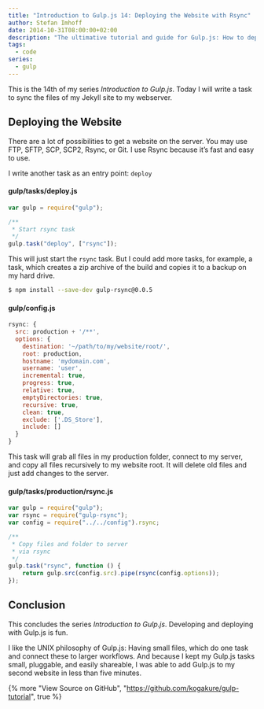 ```yaml
---
title: "Introduction to Gulp.js 14: Deploying the Website with Rsync"
author: Stefan Imhoff
date: 2014-10-31T08:00:00+02:00
description: "The ultimative tutorial and guide for Gulp.js: How to deploy your website with rsync to your server."
tags:
  - code
series:
  - gulp
---
```


This is the 14th of my series _Introduction to Gulp.js_. Today I will write a task to sync the files of my Jekyll site to my webserver.

## Deploying the Website

There are a lot of possibilities to get a website on the server. You may use FTP, SFTP, SCP, SCP2, Rsync, or Git. I use Rsync because it’s fast and easy to use.

I write another task as an entry point: `deploy`

#### gulp/tasks/deploy.js

```javascript
var gulp = require("gulp");

/**
 * Start rsync task
 */
gulp.task("deploy", ["rsync"]);
```

This will just start the `rsync` task. But I could add more tasks, for example, a task, which creates a zip archive of the build and copies it to a backup on my hard drive.

```bash
$ npm install --save-dev gulp-rsync@0.0.5
```

#### gulp/config.js

```javascript
rsync: {
  src: production + '/**',
  options: {
    destination: '~/path/to/my/website/root/',
    root: production,
    hostname: 'mydomain.com',
    username: 'user',
    incremental: true,
    progress: true,
    relative: true,
    emptyDirectories: true,
    recursive: true,
    clean: true,
    exclude: ['.DS_Store'],
    include: []
  }
}
```

This task will grab all files in my production folder, connect to my server, and copy all files recursively to my website root. It will delete old files and just add changes to the server.

#### gulp/tasks/production/rsync.js

```javascript
var gulp = require("gulp");
var rsync = require("gulp-rsync");
var config = require("../../config").rsync;

/**
 * Copy files and folder to server
 * via rsync
 */
gulp.task("rsync", function () {
	return gulp.src(config.src).pipe(rsync(config.options));
});
```

## Conclusion

This concludes the series _Introduction to Gulp.js_. Developing and deploying with Gulp.js is fun.

I like the UNIX philosophy of Gulp.js: Having small files, which do one task and connect these to larger workflows. And because I kept my Gulp.js tasks small, pluggable, and easily shareable, I was able to add Gulp.js to my second website in less than five minutes.

{% more "View Source on GitHub", "https://github.com/kogakure/gulp-tutorial", true %}
